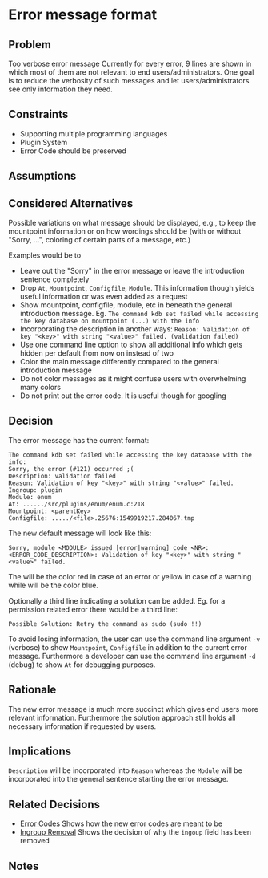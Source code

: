 # Error message format

## Problem

Too verbose error message
Currently for every error, 9 lines are shown in which most of them are not relevant to end users/administrators. One goal
is to reduce the verbosity of such messages and let users/administrators see only information they need.

## Constraints

- Supporting multiple programming languages
- Plugin System
- Error Code should be preserved

## Assumptions

## Considered Alternatives

Possible variations on what message should be displayed,
e.g., to keep the mountpoint information or on how wordings should be (with or without
"Sorry, ...", coloring of certain parts of a message, etc.)

Examples would be to

- Leave out the "Sorry" in the error message or leave the introduction sentence completely
- Drop `At`, `Mountpoint`, `Configfile`, `Module`. This information though yields useful information
  or was even added as a request
- Show mountpoint, configfile, module, etc in beneath the general introduction message. Eg.
  `The command kdb set failed while accessing the key database on mountpoint (...) with the info`
- Incorporating the description in another ways:
  `Reason: Validation of key "<key>" with string "<value>" failed. (validation failed)`
- Use one command line option to show all additional info which gets hidden per default from now on instead of two
- Color the main message differently compared to the general introduction message
- Do not color messages as it might confuse users with overwhelming many colors
- Do not print out the error code. It is useful though for googling

## Decision

The error message has the current format:

```
The command kdb set failed while accessing the key database with the info:
Sorry, the error (#121) occurred ;(
Description: validation failed
Reason: Validation of key "<key>" with string "<value>" failed.
Ingroup: plugin
Module: enum
At: ....../src/plugins/enum/enum.c:218
Mountpoint: <parentKey>
Configfile: ...../<file>.25676:1549919217.284067.tmp
```

The new default message will look like this:

```
Sorry, module <MODULE> issued [error|warning] code <NR>:
<ERROR_CODE_DESCRIPTION>: Validation of key "<key>" with string "<value>" failed.
```

The <NR> will be the color red in case of an error or yellow in case of a warning
while <MODULE> will be the color blue.

Optionally a third line indicating a solution can be added. Eg. for a permission related error there would be a third line:

```
Possible Solution: Retry the command as sudo (sudo !!)
```

To avoid losing information, the user can use the command line argument `-v` (verbose) to show
`Mountpoint`, `Configfile` in addition to the current error message.
Furthermore a developer can use the command line argument `-d` (debug)
to show `At` for debugging purposes.

## Rationale

The new error message is much more succinct which gives end users more relevant information.
Furthermore the solution approach still holds all necessary information if requested by users.

## Implications

`Description` will be incorporated into `Reason` whereas the `Module` will be incorporated into
the general sentence starting the error message.

## Related Decisions

- [Error Codes](error_codes.md)
  Shows how the new error codes are meant to be
- [Ingroup Removal](ingroup_removal.md)
  Shows the decision of why the `ingoup` field has been removed

## Notes
